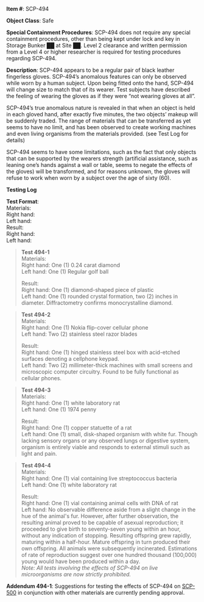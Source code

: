 **Item #**: SCP-494

**Object Class**: Safe

**Special Containment Procedures**: SCP-494 does not require any special containment procedures, other than being kept under lock and key in Storage Bunker ██ at Site ██. Level 2 clearance and written permission from a Level 4 or higher researcher is required for testing procedures regarding SCP-494.

**Description**: SCP-494 appears to be a regular pair of black leather fingerless gloves. SCP-494’s anomalous features can only be observed while worn by a human subject. Upon being fitted onto the hand, SCP-494 will change size to match that of its wearer. Test subjects have described the feeling of wearing the gloves as if they were “not wearing gloves at all”.

SCP-494’s true anomalous nature is revealed in that when an object is held in each gloved hand, after exactly five minutes, the two objects’ makeup will be suddenly traded. The range of materials that can be transferred as yet seems to have no limit, and has been observed to create working machines and even living organisms from the materials provided. (see Test Log for details)

SCP-494 seems to have some limitations, such as the fact that only objects that can be supported by the wearers strength (artificial assistance, such as leaning one’s hands against a wall or table, seems to negate the effects of the gloves) will be transformed, and for reasons unknown, the gloves will refuse to work when worn by a subject over the age of sixty (60).

**Testing Log**

**Test Format**:  
Materials:  
Right hand:  
Left hand:  
Result:  
Right hand:  
Left hand:

> **Test 494-1**  
> Materials:  
> Right hand: One (1) 0.24 carat diamond  
> Left hand: One (1) Regular golf ball
> 
> Result:  
> Right hand: One (1) diamond-shaped piece of plastic  
> Left hand: One (1) rounded crystal formation, two (2) inches in diameter. Diffractometry confirms monocrystalline diamond.

> **Test 494-2**  
> Materials:  
> Right hand: One (1) Nokia flip-cover cellular phone  
> Left hand: Two (2) stainless steel razor blades
> 
> Result:  
> Right hand: One (1) hinged stainless steel box with acid-etched surfaces denoting a cellphone keypad.  
> Left hand: Two (2) millimeter-thick machines with small screens and microscopic computer circuitry. Found to be fully functional as cellular phones.

> **Test 494-3**  
> Materials:  
> Right hand: One (1) white laboratory rat  
> Left hand: One (1) 1974 penny
> 
> Result:  
> Right hand: One (1) copper statuette of a rat  
> Left hand: One (1) small, disk-shaped organism with white fur. Though lacking sensory organs or any observed lungs or digestive system, organism is entirely viable and responds to external stimuli such as light and pain.

> **Test 494-4**  
> Materials:  
> Right hand: One (1) vial containing live streptococcus bacteria  
> Left hand: One (1) white laboratory rat
> 
> Result:  
> Right hand: One (1) vial containing animal cells with DNA of rat  
> Left hand: No observable difference aside from a slight change in the hue of the animal's fur. However, after further observation, the resulting animal proved to be capable of asexual reproduction; it proceeded to give birth to seventy-seven young within an hour, without any indication of stopping. Resulting offspring grew rapidly, maturing within a half-hour. Mature offspring in turn produced their own offspring. All animals were subsequently incinerated. Estimations of rate of reproduction suggest over one hundred thousand (100,000) young would have been produced within a day.  
> _Note: All tests involving the effects of SCP-494 on live microorganisms are now strictly prohibited._

**Addendum 494-1**: Suggestions for testing the effects of SCP-494 on [SCP-500](/scp-500) in conjunction with other materials are currently pending approval.
